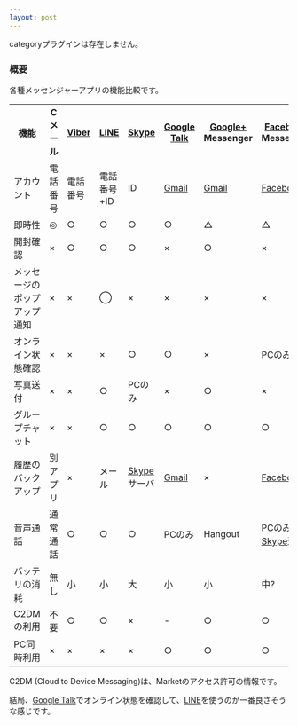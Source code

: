 ```yaml
---
layout: post
---
```

<p><span class="error">categoryプラグインは存在しません。</span></p>
<h3>概要</h3>
<p>各種メッセンジャーアプリの機能比較です。</p>
<table>
<tr>
<th>機能</th>
<th>Cメール</th>
<th><a href="http://www.viber.com/">Viber</a></th>
<th><a href="http://line.naver.jp/">LINE</a></th>
<th><a href="http://www.skype.com/intl/ja/">Skype</a></th>
<th><a href="http://talk.google.com/">Google Talk</a></th>
<th><a href="https://plus.google.com/">Google+</a> Messenger</th>
<th><a href="https://www.facebook.com/">Facebook</a> Messenger</th>
<th><a href="https://market.android.com/details?id=com.bumptech.bumpga">Bump</a></th>
<th><a href="http://www.kakao.com/">Kakao Talk</a></th>
</tr>
<tr>
<td>アカウント</td>
<td>電話番号</td>
<td>電話番号</td>
<td>電話番号+ID</td>
<td>ID</td>
<td><a href="http://mail.google.com/">Gmail</a></td>
<td><a href="http://mail.google.com/">Gmail</a></td>
<td><a href="https://www.facebook.com/">Facebook</a></td>
<td>電話番号</td>
<td>電話番号+ID</td>
</tr>
<tr>
<td>即時性</td>
<td>◎</td>
<td>○</td>
<td>○</td>
<td>○</td>
<td>○</td>
<td>△</td>
<td>△</td>
<td>△</td>
<td>○</td>
</tr>
<tr>
<td>開封確認</td>
<td>×</td>
<td>○</td>
<td>○</td>
<td>○</td>
<td>×</td>
<td>○</td>
<td>×</td>
<td>×</td>
<td>○</td>
</tr>
<tr>
<td>メッセージのポップアップ通知</td>
<td>×</td>
<td>×</td>
<td>◯</td>
<td>×</td>
<td>×</td>
<td>×</td>
<td>×</td>
<td>×</td>
<td>×?</td>
</tr>
<tr>
<td>オンライン状態確認</td>
<td>×</td>
<td>×</td>
<td>×</td>
<td>○</td>
<td>○</td>
<td>×</td>
<td>PCのみ</td>
<td>×</td>
<td>×</td>
</tr>
<tr>
<td>写真送付</td>
<td>×</td>
<td>×</td>
<td>○</td>
<td>PCのみ</td>
<td>×</td>
<td>○</td>
<td>×</td>
<td>○</td>
<td>○</td>
</tr>
<tr>
<td>グループチャット</td>
<td>×</td>
<td>×</td>
<td>○</td>
<td>○</td>
<td>○</td>
<td>○</td>
<td>○</td>
<td>×</td>
<td>○</td>
</tr>
<tr>
<td>履歴のバックアップ</td>
<td>別アプリ</td>
<td>×</td>
<td>メール</td>
<td><a href="http://www.skype.com/intl/ja/">Skype</a>サーバ</td>
<td><a href="http://mail.google.com/">Gmail</a></td>
<td>×</td>
<td><a href="https://www.facebook.com/">Facebook</a></td>
<td>×</td>
<td>メール</td>
</tr>
<tr>
<td>音声通話</td>
<td>通常通話</td>
<td>○</td>
<td>○</td>
<td>○</td>
<td>PCのみ</td>
<td>Hangout</td>
<td>PCのみ<a href="http://www.skype.com/intl/ja/">Skype</a>連携</td>
<td>×</td>
<td>○</td>
</tr>
<tr>
<td>バッテリの消耗</td>
<td>無し</td>
<td>小</td>
<td>小</td>
<td>大</td>
<td>小</td>
<td>小</td>
<td>中?</td>
<td>小?</td>
<td>小?</td>
</tr>
<tr>
<td>C2DMの利用</td>
<td>不要</td>
<td>○</td>
<td>○</td>
<td>×</td>
<td>-</td>
<td>○</td>
<td>○</td>
<td>○</td>
<td>○</td>
</tr>
<tr>
<td>PC同時利用</td>
<td>×</td>
<td>×</td>
<td>×</td>
<td>×</td>
<td>○</td>
<td>○</td>
<td>○</td>
<td>×</td>
<td>×</td>
</tr>
</table>
<p>C2DM (Cloud to Device Messaging)は、Marketのアクセス許可の情報です。</p>
<p>結局、<a href="http://talk.google.com/">Google Talk</a>でオンライン状態を確認して、<a href="http://line.naver.jp/">LINE</a>を使うのが一番良さそうな感じです。</p>

